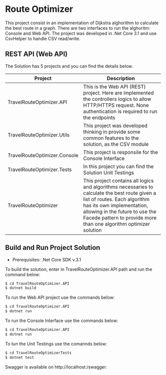 # Route Optimizer
This project consist in an implementation of Dijkstra alghorithm to calculate the best route in a graph. There are two interfaces to run the alghoritm: Console and Web API. The project was developed in .Net Core 3.1 and use CsvHelper to handle CSV read/write.

## REST API (Web API)

The Solution has 5 projects and you can find the details below.

| Project | Description |
| ------ | ------ |
| TravelRouteOptimizer.API | This is the Web API (REST) project. Here are implemented the controllers logics to allow HTTP/HTTPS request. None authentication is  required to run the endpoints |
| TravelRouteOptimizer.Utils | This project was developed thinking in provide some common features to the solution, as the CSV module |
| TravelRouteOptimizer.Console | This project is responsile for the Console Interface |
| TravelRouteOptimizer.Tests | In this project you can find the Solution Unit Testings |
| TravelRouteOptimizer | This project contains all logics and algorithms necessaries to calculate the best route given a list of routes. Each algorithm has its own implementation, allowing in the future to use the Facede pattern to provide more than one algorithm optimizer solution  |

## Build and Run Project Solution
- Prerequisites: .Net Core SDK v.3.1

To build the solution, enter in TravelRouteOptimizer.API path and run the command below:
```sh
$ cd TravelRouteOptimizer.API
$ dotnet build
```

To run the Web API project use the commands below:
```sh
$ cd TravelRouteOptimizer.API
$ dotnet run
```

To run the Console Interface use the commands below:
```sh
$ cd TravelRouteOptimizer.API
$ dotnet run
```

To tun the Unit Testings use the comannds below:
```sh
$ cd TravelRouteOptimizerTests
$ dotnet test
```
Swagger is available on http://localhost:<PORT>/swagger.


